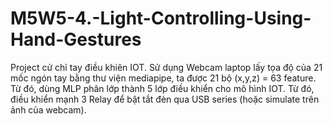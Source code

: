 # M5W5-4.-Light-Controlling-Using-Hand-Gestures
Project cử chỉ tay điều khiên IOT. Sử dụng Webcam laptop lấy tọa độ của 21 mốc ngón tay bằng thư viện mediapipe, ta được 21 bộ (x,y,z) = 63 feature. Từ đó, dùng MLP phân lớp thành 5 lớp điều khiển cho mô hình IOT. Từ đó, điều khiển mạnh 3 Relay để bật tắt đèn qua USB series (hoặc simulate trên ảnh của webcam).
